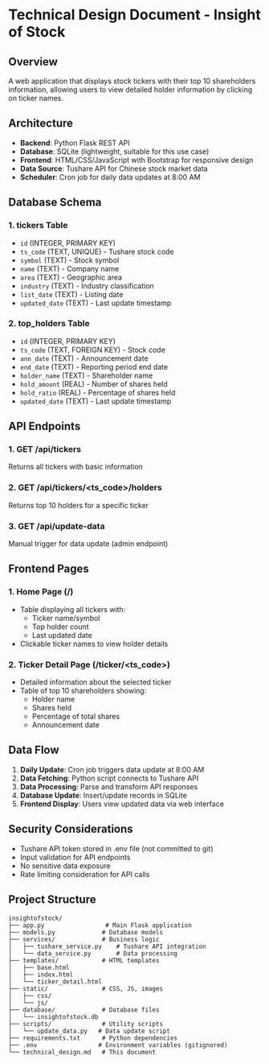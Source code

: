 # Technical Design Document - Insight of Stock

## Overview
A web application that displays stock tickers with their top 10 shareholders information, allowing users to view detailed holder information by clicking on ticker names.

## Architecture
- **Backend**: Python Flask REST API
- **Database**: SQLite (lightweight, suitable for this use case)
- **Frontend**: HTML/CSS/JavaScript with Bootstrap for responsive design
- **Data Source**: Tushare API for Chinese stock market data
- **Scheduler**: Cron job for daily data updates at 8:00 AM

## Database Schema

### 1. tickers Table
- `id` (INTEGER, PRIMARY KEY)
- `ts_code` (TEXT, UNIQUE) - Tushare stock code
- `symbol` (TEXT) - Stock symbol
- `name` (TEXT) - Company name
- `area` (TEXT) - Geographic area
- `industry` (TEXT) - Industry classification
- `list_date` (TEXT) - Listing date
- `updated_date` (TEXT) - Last update timestamp

### 2. top_holders Table
- `id` (INTEGER, PRIMARY KEY)
- `ts_code` (TEXT, FOREIGN KEY) - Stock code
- `ann_date` (TEXT) - Announcement date
- `end_date` (TEXT) - Reporting period end date
- `holder_name` (TEXT) - Shareholder name
- `hold_amount` (REAL) - Number of shares held
- `hold_ratio` (REAL) - Percentage of shares held
- `updated_date` (TEXT) - Last update timestamp

## API Endpoints

### 1. GET /api/tickers
Returns all tickers with basic information

### 2. GET /api/tickers/<ts_code>/holders
Returns top 10 holders for a specific ticker

### 3. GET /api/update-data
Manual trigger for data update (admin endpoint)

## Frontend Pages

### 1. Home Page (/)
- Table displaying all tickers with:
  - Ticker name/symbol
  - Top holder count
  - Last updated date
- Clickable ticker names to view holder details

### 2. Ticker Detail Page (/ticker/<ts_code>)
- Detailed information about the selected ticker
- Table of top 10 shareholders showing:
  - Holder name
  - Shares held
  - Percentage of total shares
  - Announcement date

## Data Flow
1. **Daily Update**: Cron job triggers data update at 8:00 AM
2. **Data Fetching**: Python script connects to Tushare API
3. **Data Processing**: Parse and transform API responses
4. **Database Update**: Insert/update records in SQLite
5. **Frontend Display**: Users view updated data via web interface

## Security Considerations
- Tushare API token stored in .env file (not committed to git)
- Input validation for API endpoints
- No sensitive data exposure
- Rate limiting consideration for API calls

## Project Structure
```
insightofstock/
├── app.py                 # Main Flask application
├── models.py             # Database models
├── services/             # Business logic
│   ├── tushare_service.py    # Tushare API integration
│   └── data_service.py       # Data processing
├── templates/            # HTML templates
│   ├── base.html
│   ├── index.html
│   └── ticker_detail.html
├── static/               # CSS, JS, images
│   ├── css/
│   └── js/
├── database/             # Database files
│   └── insightofstock.db
├── scripts/              # Utility scripts
│   └── update_data.py   # Data update script
├── requirements.txt      # Python dependencies
├── .env                 # Environment variables (gitignored)
└── technical_design.md   # This document
```
